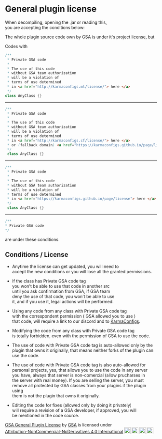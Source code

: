 # General plugin license
When decompiling, opening the .jar or reading this,<br>
you are accepting the conditions below:

The whole plugin source code own by GSA is under it's project license, but

Codes with 
```java
/**
 * Private GSA code
 *
 * The use of this code
 * without GSA team authorization
 * will be a violation of
 * terms of use determined
 * in <a href="http://karmaconfigs.ml/license/"> here </a>
 */
class AnyClass {}
```
---------------------------------------
```java
/**
 * Private GSA code
 *
 * The use of this code
 * without GSA team authorization
 * will be a violation of
 * terms of use determined
 * in <a href="http://karmaconfigs.cf/license/"> here </a>
 * or (fallback domain) <a href="https://karmaconfigs.github.io/page/license"> here </a>
 */
 class AnyClass {}
```
---------------------------------------
```java
/**
 * Private GSA code
 *
 * The use of this code
 * without GSA team authorization
 * will be a violation of
 * terms of use determined
 * in <a href="https://karmaconfigs.github.io/page/license"> here </a>
 */
 class AnyClass {}
```
---------------------------------------
```java
/**
* Private GSA code
*/
```
are under these conditions

## Conditions / License
- Anytime the license can get updated, you will need to<br>
accept the new conditions or you will lose all the granted permissions.

- If the class has Private GSA code tag<br>
you won't be able to use that code in another src<br>
until you ask confirmation from GSA, if GSA team<br>
deny the use of that code, you won't be able to use<br>
it, and if you use it, legal actions will be performed.

- Using any code from any class with Private GSA code tag<br>
with the correspondent permission ( GSA allowed you to use )<br>
that code, will require a link to our discord and to [KarmaConfigs](https://www.spigotmc.org/members/karmaconfigs.730858/).

- Modifying the code from any class with Private GSA code tag<br>
is totally forbidden, even with the permission of GSA to use the code.

- The use of code with Private GSA code tag is auto-allowed only by
the plugin that owns it originally, that means neither forks of the
plugin can use the code.

- The use of code with Private GSA code tag is also auto-allowed for<br>
personal projects, yes, that allows you to use the code in any server<br>
you have, always that server is non-comercial (allow prucharses in<br>
the server with real money). If you are selling the server, you must<br>
remove all protected by GSA classes from your plugins if the plugin using<br>
them is not the plugin that owns it originally.

- Editing the code for fixes (allowed only by doing it privately)<br>
will require a revision of a GSA developer, if approved, you will<br>
be mentioned in the code source.


<p xmlns:cc="http://creativecommons.org/ns#" xmlns:dct="http://purl.org/dc/terms/"><a property="dct:title" rel="cc:attributionURL" href="https://karmaconfigs.ml/license">GSA General Plugin License</a> by <a rel="cc:attributionURL dct:creator" property="cc:attributionName" href="https://karmaconfigs.ml">GSA</a> is licensed under <a href="http://creativecommons.org/licenses/by-nc-nd/4.0/?ref=chooser-v1" target="_blank" rel="license noopener noreferrer" style="display:inline-block;">Attribution-NonCommercial-NoDerivatives 4.0 International<img style="height:22px!important;margin-left:3px;vertical-align:text-bottom;" src="https://mirrors.creativecommons.org/presskit/icons/cc.svg?ref=chooser-v1"><img style="height:22px!important;margin-left:3px;vertical-align:text-bottom;" src="https://mirrors.creativecommons.org/presskit/icons/by.svg?ref=chooser-v1"><img style="height:22px!important;margin-left:3px;vertical-align:text-bottom;" src="https://mirrors.creativecommons.org/presskit/icons/nc.svg?ref=chooser-v1"><img style="height:22px!important;margin-left:3px;vertical-align:text-bottom;" src="https://mirrors.creativecommons.org/presskit/icons/nd.svg?ref=chooser-v1"></a></p>
